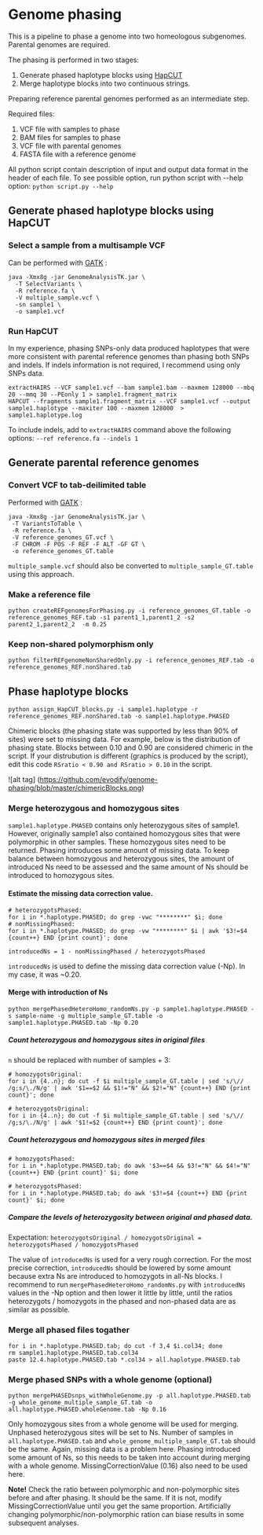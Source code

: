 # Genome phasing
This is a pipeline to phase a genome into two homeologous subgenomes. Parental genomes are required.

The phasing is performed in two stages:

1. Generate phased haplotype blocks using [HapCUT](https://github.com/vibansal/hapcut)
2. Merge haplotype blocks into two continuous strings.

Preparing reference parental genomes performed as an intermediate step. 

Required files:  

1) VCF file with samples to phase  
2) BAM files for samples to phase  
3) VCF file with parental genomes  
4) FASTA file with a reference genome  

All python script contain description of input and output data format in the header of each file.
To see possible option, run python script with --help option:
`python script.py --help`

## Generate phased haplotype blocks using HapCUT

### Select a sample from a multisample VCF
Can be performed with [GATK](https://software.broadinstitute.org/gatk/gatkdocs/org_broadinstitute_gatk_tools_walkers_variantutils_SelectVariants.php) :
```
java -Xmx8g -jar GenomeAnalysisTK.jar \
  -T SelectVariants \
  -R reference.fa \
  -V multiple_sample.vcf \
  -sn sample1 \
  -o sample1.vcf
```

### Run HapCUT

In my experience, phasing SNPs-only data produced haplotypes that were more consistent with parental reference genomes than phasing both SNPs and indels. If indels information is not required, I recommend using only SNPs data.

```
extractHAIRS --VCF sample1.vcf --bam sample1.bam --maxmem 128000 --mbq 20 --mmq 30 --PEonly 1 > sample1.fragment_matrix
HAPCUT --fragments sample1.fragment_matrix --VCF sample1.vcf --output sample1.haplotype --maxiter 100 --maxmem 128000  > sample1.haplotype.log
```
To include indels, add to `extractHAIRS` command above the following options: `--ref reference.fa --indels 1`

## Generate parental reference genomes

### Convert VCF to tab-deilimited table

Performed with [GATK](https://software.broadinstitute.org/gatk/gatkdocs/org_broadinstitute_gatk_tools_walkers_variantutils_VariantsToTable.php) :
```
java -Xmx8g -jar GenomeAnalysisTK.jar \
 -T VariantsToTable \
 -R reference.fa \
 -V reference_genomes_GT.vcf \
 -F CHROM -F POS -F REF -F ALT -GF GT \
 -o reference_genomes_GT.table
```
`multiple_sample.vcf` should also be converted to `multiple_sample_GT.table` using this approach.

### Make a reference file
```
python createREFgenomesForPhasing.py -i reference_genomes_GT.table -o reference_genomes_REF.tab -s1 parent1_1,parent1_2 -s2 parent2_1,parent2_2  -m 0.25
```
### Keep non-shared polymorphism only
```
python filterREFgenomeNonSharedOnly.py -i reference_genomes_REF.tab -o reference_genomes_REF.nonShared.tab
```
## Phase haplotype blocks
```
python assign_HapCUT_blocks.py -i sample1.haplotype -r reference_genomes_REF.nonShared.tab -o sample1.haplotype.PHASED
```
Chimeric blocks (the phasing state was supported by less than 90% of sites) were set to missing data.
For example, below is the distribution of phasing state. Blocks between 0.10 and 0.90 are considered chimeric in the script. If your distrubution is different (graphics is produced by the script), edit this code `RSratio < 0.90 and RSratio > 0.10` in the script.

![alt tag] (https://github.com/evodify/genome-phasing/blob/master/chimericBlocks.png)

### Merge heterozygous and homozygous sites

`sample1.haplotype.PHASED` contains only heterozygous sites of sample1. However, originally sample1 also contained homozygous sites that were polymorphic in other samples. These homozygous sites need to be returned.
Phasing introduces some amount of missing data. To keep balance between homozygous and heterozygous sites, the amount of introduced Ns need to be assessed and the same amount of Ns should be introduced to homozygous sites.

#### Estimate the missing data correction value.
```
# heterozygotsPhased:
for i in *.haplotype.PHASED; do grep -vwc "********" $i; done
# nonMissingPhased:
for i in *.haplotype.PHASED; do grep -vw "********" $i | awk '$3!=$4 {count++} END {print count}'; done
```

`introducedNs = 1 - nonMissingPhased / heterozygotsPhased`

`introducedNs` is used to define the missing data correction value (-Np). In my case, it was ~0.20.

#### Merge with introduction of Ns
```
python mergePhasedHeteroHomo_randomNs.py -p sample1.haplotype.PHASED -s sample-name -g multiple_sample_GT.table -o sample1.haplotype.PHASED.tab -Np 0.20
```

##### Count heterozygous and homozygous sites in original files
`n` should be replaced with number of samples + 3:
```
# homozygotsOriginal:
for i in {4..n}; do cut -f $i multiple_sample_GT.table | sed 's/\// /g;s/\./N/g' | awk '$1==$2 && $1!="N" && $2!="N" {count++} END {print count}'; done

# heterozygotsOriginal:
for i in {4..n}; do cut -f $i multiple_sample_GT.table | sed 's/\// /g;s/\./N/g' | awk '$1!=$2 {count++} END {print count}'; done
```

##### Count heterozygous and homozygous sites in merged files
```
# homozygotsPhased:
for i in *.haplotype.PHASED.tab; do awk '$3==$4 && $3!="N" && $4!="N" {count++} END {print count}' $i; done

# heterozygotsPhased:
for i in *.haplotype.PHASED.tab; do awk '$3!=$4 {count++} END {print count}' $i; done
```

##### Compare the levels of heterozygosity between original and phased data. 
Expectation: `heterozygotsOriginal / homozygotsOriginal = heterozygotsPhased / homozygotsPhased`


The value of `introducedNs` is used for a very rough correction. For the most precise correction, `introducedNs` should be lowered by some amount because extra Ns are introduced to homozygots in all-Ns blocks.
I recommend to run `mergePhasedHeteroHomo_randomNs.py` with `introducedNs` values in the -Np option and then lower it little by little, until the ratios heterozygots / homozygots in the phased and non-phased data are as similar as possible.

### Merge all phased files togather
```
for i in *.haplotype.PHASED.tab; do cut -f 3,4 $i.col34; done
rm sample1.haplotype.PHASED.tab.col34
paste 12.4.haplotype.PHASED.tab *.col34 > all.haplotype.PHASED.tab
```

### Merge phased SNPs with a whole genome (optional)

```
python mergePHASEDsnps_withWholeGenome.py -p all.haplotype.PHASED.tab -g whole_genome_multiple_sample_GT.tab -o all.haplotype.PHASED.wholeGenome.tab -Np 0.16
```
Only homozygous sites from a whole genome will be used for merging. Unphased heterozygous sites will be set to Ns. Number of samples in `all.haplotype.PHASED.tab` and `whole_genome_multiple_sample_GT.tab` should be the same.
Again, missing data is a problem here. Phasing introduced some amount of Ns, so this needs to be taken into account during merging with a whole genome. MissingCorrectionValue (0.16) also need to be used here. 

**Note!** Check the ratio between polymorphic and non-polymorphic sites before and after phasing. It should be the same. If it is not, modify MissingCorrectionValue until you get the same proportion. Artificially changing polymorphic/non-polymorphic ration can biase results in some subsequent analyses.
